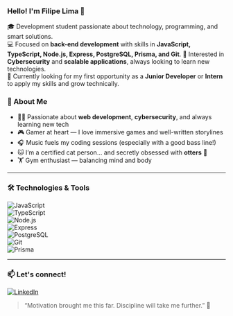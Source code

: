 ### Hello! I'm Filipe Lima 👋

🎓 Development student passionate about technology, programming, and smart solutions.  
💻 Focused on **back-end development** with skills in **JavaScript, TypeScript, Node.js, Express, PostgreSQL, Prisma, and Git**.
🔐 Interested in **Cybersecurity** and **scalable applications**, always looking to learn new technologies.  
🚀 Currently looking for my first opportunity as a **Junior Developer** or **Intern** to apply my skills and grow technically.

### 🧩 About Me
- 🏋️‍♂️ Passionate about **web development**, **cybersecurity**, and always learning new tech
- 🎮 Gamer at heart — I love immersive games and well-written storylines
- 🎧 Music fuels my coding sessions (especially with a good bass line!)
- 🐱 I’m a certified cat person... and secretly obsessed with **otters** 🦦
- 🏋️ Gym enthusiast — balancing mind and body

---

### 🛠️ Technologies & Tools  
![JavaScript](https://img.shields.io/badge/-JavaScript-black?style=flat-square&logo=javascript)  
![TypeScript](https://img.shields.io/badge/-TypeScript-3178C6?style=flat-square&logo=typescript&logoColor=white)  
![Node.js](https://img.shields.io/badge/-Node.js-43853D?style=flat-square&logo=node-dot-js&logoColor=white)  
![Express](https://img.shields.io/badge/-Express.js-black?style=flat-square&logo=express&logoColor=white)  
![PostgreSQL](https://img.shields.io/badge/-PostgreSQL-336791?style=flat-square&logo=postgresql&logoColor=white)  
![Git](https://img.shields.io/badge/-Git-F05032?style=flat-square&logo=git&logoColor=white)  
![Prisma](https://img.shields.io/badge/-Prisma-2D3748?style=flat-square&logo=prisma&logoColor=white)

---

### 📫 Let's connect!  
[![LinkedIn](https://img.shields.io/badge/-LinkedIn-0077B5?style=flat-square&logo=linkedin&logoColor=white)](https://www.linkedin.com/in/filipe-lima-ox)

> “Motivation brought me this far. Discipline will take me further.” 🚀
